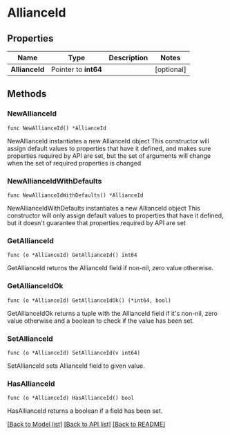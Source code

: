 # AllianceId

## Properties

Name | Type | Description | Notes
------------ | ------------- | ------------- | -------------
**AllianceId** | Pointer to **int64** |  | [optional] 

## Methods

### NewAllianceId

`func NewAllianceId() *AllianceId`

NewAllianceId instantiates a new AllianceId object
This constructor will assign default values to properties that have it defined,
and makes sure properties required by API are set, but the set of arguments
will change when the set of required properties is changed

### NewAllianceIdWithDefaults

`func NewAllianceIdWithDefaults() *AllianceId`

NewAllianceIdWithDefaults instantiates a new AllianceId object
This constructor will only assign default values to properties that have it defined,
but it doesn't guarantee that properties required by API are set

### GetAllianceId

`func (o *AllianceId) GetAllianceId() int64`

GetAllianceId returns the AllianceId field if non-nil, zero value otherwise.

### GetAllianceIdOk

`func (o *AllianceId) GetAllianceIdOk() (*int64, bool)`

GetAllianceIdOk returns a tuple with the AllianceId field if it's non-nil, zero value otherwise
and a boolean to check if the value has been set.

### SetAllianceId

`func (o *AllianceId) SetAllianceId(v int64)`

SetAllianceId sets AllianceId field to given value.

### HasAllianceId

`func (o *AllianceId) HasAllianceId() bool`

HasAllianceId returns a boolean if a field has been set.


[[Back to Model list]](../README.md#documentation-for-models) [[Back to API list]](../README.md#documentation-for-api-endpoints) [[Back to README]](../README.md)


